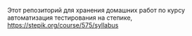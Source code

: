Этот репозиторий для хранения домашних работ по курсу автоматизация тестирования на степике, https://stepik.org/course/575/syllabus